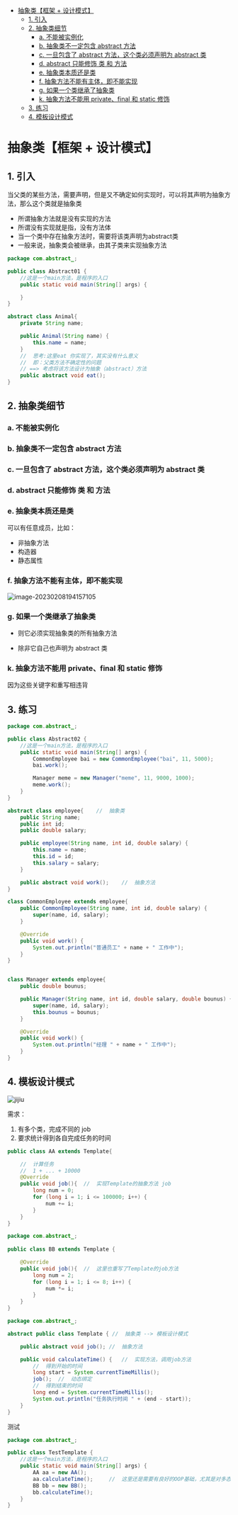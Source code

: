- [抽象类【框架 + 设计模式】](#抽象类框架--设计模式)
  - [1. 引入](#1-引入)
  - [2. 抽象类细节](#2-抽象类细节)
    - [a. 不能被实例化](#a-不能被实例化)
    - [b. 抽象类不一定包含 abstract 方法](#b-抽象类不一定包含-abstract-方法)
    - [c. 一旦包含了 abstract 方法，这个类必须声明为 abstract 类](#c-一旦包含了-abstract-方法这个类必须声明为-abstract-类)
    - [d. abstract 只能修饰 类 和 方法](#d-abstract-只能修饰-类-和-方法)
    - [e. 抽象类本质还是类](#e-抽象类本质还是类)
    - [f. 抽象方法不能有主体，即不能实现](#f-抽象方法不能有主体即不能实现)
    - [g. 如果一个类继承了抽象类](#g-如果一个类继承了抽象类)
    - [k. 抽象方法不能用 private、final 和 static 修饰](#k-抽象方法不能用-privatefinal-和-static-修饰)
  - [3. 练习](#3-练习)
  - [4. 模板设计模式](#4-模板设计模式)

# 抽象类【框架 + 设计模式】

## 1. 引入

当父类的某些方法，需要声明，但是又不确定如何实现时，可以将其声明为抽象方法，那么这个类就是抽象类

- 所谓抽象方法就是没有实现的方法
- 所谓没有实现就是指，没有方法体
- 当一个类中存在抽象方法时，需要将该类声明为abstract类
- 一般来说，抽象类会被继承，由其子类来实现抽象方法

```java
package com.abstract_;

public class Abstract01 {
    //这是一个main方法，是程序的入口
    public static void main(String[] args) {

    }
}

abstract class Animal{
    private String name;

    public Animal(String name) {
        this.name = name;
    }
    //  思考:这里eat 你实现了，其实没有什么意义
    //  即：父类方法不确定性的问题
    // ==> 考虑将该方法设计为抽象（abstract）方法
    public abstract void eat();
}
```

## 2. 抽象类细节

### a. 不能被实例化

### b. 抽象类不一定包含 abstract 方法

### c. 一旦包含了 abstract 方法，这个类必须声明为 abstract 类

### d. abstract 只能修饰 类 和 方法

### e. 抽象类本质还是类

可以有任意成员，比如：

- 非抽象方法
- 构造器
- 静态属性

### f. 抽象方法不能有主体，即不能实现

![image-20230208194157105](https://cdn.jsdelivr.net/gh/RonnieLee24/PicGo_Pictures@master/imgs/DB/202302081941172.png)

### g. 如果一个类继承了抽象类

- 则它必须实现抽象类的所有抽象方法

- 除非它自己也声明为 abstract 类

### k. 抽象方法不能用 private、final 和 static 修饰

因为这些关键字和重写相违背

## 3. 练习

```java
package com.abstract_;

public class Abstract02 {
    //这是一个main方法，是程序的入口
    public static void main(String[] args) {
        CommonEmployee bai = new CommonEmployee("bai", 11, 5000);
        bai.work();

        Manager meme = new Manager("meme", 11, 9000, 1000);
        meme.work();
    }
}

abstract class employee{	//	抽象类
    public String name;
    public int id;
    public double salary;

    public employee(String name, int id, double salary) {
        this.name = name;
        this.id = id;
        this.salary = salary;
    }

    public abstract void work();	//	抽象方法
}

class CommonEmployee extends employee{
    public CommonEmployee(String name, int id, double salary) {
        super(name, id, salary);
    }

    @Override
    public void work() {
        System.out.println("普通员工" + name + " 工作中");
    }
}


class Manager extends employee{
    public double bounus;

    public Manager(String name, int id, double salary, double bounus) {
        super(name, id, salary);
        this.bounus = bounus;
    }

    @Override
    public void work() {
        System.out.println("经理 " + name + " 工作中");
    }
}
```

## 4. 模板设计模式

![jijiu](https://cdn.jsdelivr.net/gh/RonnieLee24/PicGo_Pictures@master/imgs/DB/202302090956667.png)

需求：

1. 有多个类，完成不同的 job
2. 要求统计得到各自完成任务的时间

```java
public class AA extends Template{

    //  计算任务
    //  1 + ... + 10000
    @Override
    public void job(){  //  实现Template的抽象方法 job
        long num = 0;
        for (long i = 1; i <= 100000; i++) {
            num += i;
        }
    }
}
```

```java
package com.abstract_;
 
public class BB extends Template {

    @Override
    public void job(){  //  这里也重写了Template的job方法
        long num = 2;
        for (long i = 1; i <= 8; i++) {
            num *= i;
        }
    }
}
```

```java
package com.abstract_;

abstract public class Template { //  抽象类 --> 模板设计模式

    public abstract void job(); //  抽象方法

    public void calculateTime() {   //  实现方法，调用job方法
        //  得到开始的时间
        long start = System.currentTimeMillis();
        job();  //  动态绑定
        //  得到结束的时间
        long end = System.currentTimeMillis();
        System.out.println("任务执行时间 " + (end - start));
    }
}
```

测试

```java
package com.abstract_;

public class TestTemplate {
    //这是一个main方法，是程序的入口
    public static void main(String[] args) {
        AA aa = new AA();
        aa.calculateTime();     //  这里还是需要有良好的OOP基础，尤其是对多态的理解
        BB bb = new BB();
        bb.calculateTime();
    }
}
```



